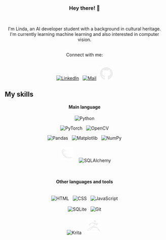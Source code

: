 <div align="center">

  
### **Hey there!**  👋

<br>


<!---
Lindayh/Lindayh is a ✨ special ✨ repository because its `README.md` (this file) appears on your GitHub profile.
You can click the Preview link to take a look at your changes.
--->

I'm Linda, an AI developer student with a background in cultural heritage.<br>
I'm currently learning machine learning and also interested in computer vision. <br><br>

  <!-- Reach me at: <a href="mailto:foglilinda@gmail.com" target="_blank" style="color:white">foglilinda@gmail.com</a> -->

</div>

  <div align="center">
  Connect with me:<br><br>
    
  <a href="https://www.linkedin.com/in/foglilinda/" target="_blank"><img src="https://upload.wikimedia.org/wikipedia/commons/f/f8/LinkedIn_icon_circle.svg" alt="LinkedIn" style="height:40px;"></a> &#160; 
  <a href="mailto:foglilinda@gmail.com" target="_blank"><img src="https://cdn0.iconfinder.com/data/icons/material-circle-apps/512/icon-email-material-design-512.png" alt="Mail" style="height:40px;"></a> &#160;
  <a href="https://github.com/Lindayh" target="_blank"><img src="svg/GitHub-Logo.wine.svg" alt="GitHub" style="height:40px;"></a> 
  
  </div>

## My skills
<div align="center">

<!--
  ![Python](https://img.shields.io/badge/-Python-gold?logo=python) <br>
  ![Pandas](https://img.shields.io/badge/-Pandas-midnightblue?logo=pandas)
  ![Matplotlib](https://img.shields.io/badge/-Matplotlib-midnightblue?logo=https://cdn.jsdelivr.net/gh/devicons/devicon@latest/icons/pandas/pandas-original.svg)
  ![HTML](https://img.shields.io/badge/-HTML-royalblue?logo=html5)
  ![CSS](https://img.shields.io/badge/-CSS-darkred?logo=css3)
  ![JavaScript](https://img.shields.io/badge/-JavaScript-darkred?logo=JavaScript)
-->

#### Main language

<img src="https://cdn.jsdelivr.net/gh/devicons/devicon@latest/icons/python/python-original.svg" alt="Python" style="height:65px" title="Python"><br>

<!-- <div style="display:flex; flex-direction: row; justify-content: center;">
<figure>
<img src="https://cdn.jsdelivr.net/gh/devicons/devicon@latest/icons/pytorch/pytorch-original.svg" alt="PyTorch" style="height:40px; padding:7px" title="PyTorch">
<figcaption>PyTorch</figcaption>
</figure>
<figure>
<img src="https://cdn.jsdelivr.net/gh/devicons/devicon@latest/icons/opencv/opencv-original.svg" alt="OpenCV" style="height:40px; padding:7px" title="OpenCV">
<figcaption>OpenCV</figcaption>
</figure>
</div> -->

<!-- ML -->
<img src="https://cdn.jsdelivr.net/gh/devicons/devicon@latest/icons/pytorch/pytorch-original.svg" alt="PyTorch" style="height:40px" title="PyTorch"> &#160;
<img src="https://cdn.jsdelivr.net/gh/devicons/devicon@latest/icons/opencv/opencv-original.svg" alt="OpenCV" style="height:40px;" title="OpenCV">
<br>


<!-- Data Visualization -->
<img src="https://cdn.jsdelivr.net/gh/devicons/devicon@latest/icons/pandas/pandas-original.svg" alt="Pandas" style="height:40px;" title="Pandas"> &#160;
<img src="https://cdn.jsdelivr.net/gh/devicons/devicon@latest/icons/matplotlib/matplotlib-original.svg" alt="Matplotlib" style="height:40px;" title="Matplotlib"> &#160;
<img src="https://cdn.jsdelivr.net/gh/devicons/devicon@latest/icons/numpy/numpy-original.svg" alt="NumPy" style="height:40px;" title="NumPy">
<br>


<!-- Backend -->
<img src="svg/flask-original.svg" alt="Flask" style="height:40px; padding:7px;" title="Flask"> &#160;
<img src="https://cdn.jsdelivr.net/gh/devicons/devicon@latest/icons/sqlalchemy/sqlalchemy-original.svg" alt="SQLAlchemy" style="height:40px;" title="SQLALchemy">
<!-- <img src="" alt="" style="height:40px; padding:7px;" title=""> -->
<br>


#### Other languages and tools
<br>
<img src="https://cdn.jsdelivr.net/gh/devicons/devicon@latest/icons/html5/html5-plain-wordmark.svg" alt="HTML" style="height:40px;" title="HTML"> &#160;
<img src="https://cdn.jsdelivr.net/gh/devicons/devicon@latest/icons/css3/css3-plain-wordmark.svg" alt="CSS" style="height:40px;" title="CSS"> &#160;
<img src="https://cdn.jsdelivr.net/gh/devicons/devicon@latest/icons/javascript/javascript-original.svg" alt="JavaScript" style="height:40px;" title="JavaScript">
<br><br>
<img src="https://cdn.jsdelivr.net/gh/devicons/devicon@latest/icons/sqlite/sqlite-original.svg" alt="SQLite" style="height:40px;" title="SQLite"> &#160;
<img src="https://cdn.jsdelivr.net/gh/devicons/devicon@latest/icons/git/git-original.svg" alt="Git" style="height:40px;" title="Git">
<br><br>
<img src="https://upload.wikimedia.org/wikipedia/commons/3/31/Calligra_Krita_icon.svg" alt="Krita" style="height:40px;" title="Krita"> &#160;
<img src="svg/zbrush.svg" alt="ZBrush" style="height:40px; padding:7px;" title="ZBrush">
<!-- <img src="" alt="" style="height:40px; padding:7px;" title=""> -->


</div>
